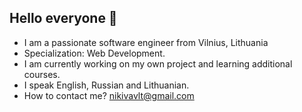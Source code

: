<h2>Hello everyone 👋</h2>
<ul>
  <li>I am a passionate software engineer from Vilnius, Lithuania</li>
  <li>Specialization: Web Development.</li>
  <li>I am currently working on my own project and learning additional courses.</li>
  <li>I speak English, Russian and Lithuanian.</li>
  <li>How to contact me? <a href=#>nikivavlt@gmail.com</a></li>
</ul>

